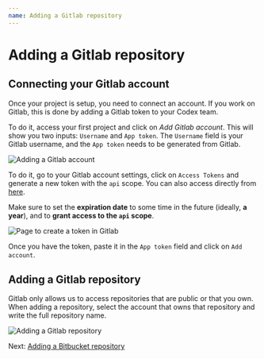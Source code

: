 ```yaml
---
name: Adding a Gitlab repository
---
```


# Adding a Gitlab repository

## Connecting your Gitlab account

Once your project is setup, you need to connect an account. If you work on Gitlab, this is done by adding a Gitlab token to your Codex team.

To do it, access your first project and click on *Add Gitlab account*. This will show you two inputs: `Username` and `App token`. The `Username` field is your Gitlab username, and the `App token` needs to be generated from Gitlab.

![Adding a Gitlab account](/guides/adding-gitlab-account.png)

To do it, go to your Gitlab account settings, click on `Access Tokens` and generate a new token with the `api` scope. You can also access directly from [here](https://gitlab.com/-/user_settings/personal_access_tokens).

Make sure to set the **expiration date** to some time in the future (ideally, **a year**), and to **grant access to the `api` scope**.

![Page to create a token in Gitlab](/guides/gitlab-token.png)

Once you have the token, paste it in the `App token` field and click on `Add account`.

## Adding a Gitlab repository

Gitlab only allows us to access repositories that are public or that you own. When adding a repository, select the account that owns that repository and write the full repository name.

![Adding a Gitlab repository](/guides/adding-gitlab-repository.png)

Next: [Adding a Bitbucket repository](adding-a-bitbucket-repository)
